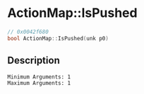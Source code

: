 # ActionMap::IsPushed
```c
// 0x0042f680
bool ActionMap::IsPushed(unk p0)
```
## Description
```
Minimum Arguments: 1
Maximum Arguments: 1
```
